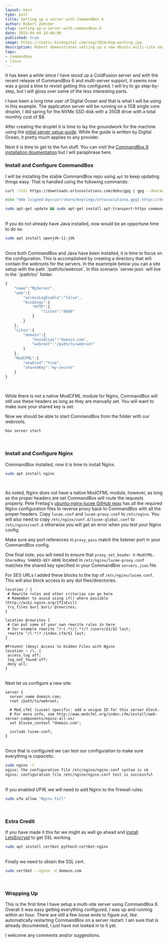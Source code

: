 ```yaml
---
layout: main
type: post
title: Setting up a server with CommandBox 6
author: Robert Zehnder
slug: setting-up-a-server-with-commandbox-6
date: 2024-04-04 18:00:00
published: true
image: https://static.kisdigital.com/ssg/2024/dog-working.jpg
description: Robert demonstrates setting up a new Ubuntu multi-site server with CommandBox 6
tags:
- commandbox
- linux
---
```

It has been a while since I have stood up a ColdFusion server and with the recent release of CommandBox 6 and multi-server support, it seems now was a good a time to revisit getting this configured. I will try to go step-by-step, but I will gloss over some of the less interesting parts.

I have been a long time user of Digital Ocean and that is what I will be using in this example. The application server will be running on a 1GB single core droplet, I did spring for the NVMe SSD disk with a 35GB drive with a total monthly cost of $8.

After creating the droplet it is time to lay the groundwork for the machine using the [initial server setup guide](https://www.digitalocean.com/community/tutorials/initial-server-setup-with-ubuntu). While the guide is written by Digital Ocean, it pretty much applies to any provider.

Next it is time to get to the fun stuff. You can visit the [CommandBox 6 installation doumentation](https://commandbox.ortusbooks.com/setup/installation) but I will paraphrase here.

### Install and Configure CommandBox

I will be installing the stable CommandBox repo using `apt` to keep updating things easy. That is handled using the following commands:

```bash
curl -fsSl https://downloads.ortussolutions.com/debs/gpg | gpg --dearmor | sudo tee /usr/share/keyrings/ortussolutions.gpg > /dev/null

echo "deb [signed-by=/usr/share/keyrings/ortussolutions.gpg] https://downloads.ortussolutions.com/debs/noarch /" | sudo tee /etc/apt/sources.list.d/commandbox.list

sudo apt-get update && sudo apt-get install apt-transport-https commandbox
```

<br>
If you do not already have Java installed, now would be an opportune time to do so.

```bash
sudo apt install openjdk-11-jdk
```

<br>
Once both CommandBox and Java have been installed, it is time to focus on the configuration. This is accomplished by creating a directory that will contain the webroots for the servers. In the exammple below you can a site setup with the path `/path/to/webroot`. In this scenario `server.json` will live in the `/path/to/` folder.

```js
{
    "name":"MyServer",
    "web":{
        "accessLogEnable":"false",
        "bindings":{
            "HTTP":{
                "listen":"8080"
            }
        }
    },
    "sites":{
        "domain":{
            "hostAlias":"domain.com",
            "webroot":"/path/to/webroot"
        }
    },
    "ModCFML":{
        "enabled":"true",
        "sharedKey":"my-secret"
    }
}
```

<br>

While there is not a native ModCFML module for Nginx, CommandBox will still use these headers as long as they are manually set. You will want to make sure your shared key is set.

Now we should be able to start CommandBox from the folder with our webroots.

```bash
box server start
```

<br>

### Install and Configure Nginx

CommandBox installed, now it is time to install Nginx.

```bash
sudo apt install nginx
```

<br>

As noted, Nginx does not have a native ModCFML module, however, as long as the proper headers are set CommandBox will route the requests properly. Pete Freitag's [ubuntu-nginx-lucee GitHub repo](https://github.com/foundeo/ubuntu-nginx-lucee/tree/master) has all the required Nginx configuration files to reverse proxy back to CommandBox with all the proper headers. Copy `lucee.conf` and `lucee-proxy.conf` to `/etc/nginx`. You will also need to copy `/etc/nginx/conf.d/lucee-global.conf` to `/etc/nginx/conf.d` otherwise you will get an error when you test your Nginx config.

Make sure any port references in `proxy_pass` match the listener port in your CommandBox config.

One final note, you will need to ensure that `proxy_set_header X-ModCFML-SharedKey SHARED-KEY-HERE` located in `/etc/nginx/lucee-proxy.conf` matches the shared key specified in your CommandBox `servers.json` file.

For SES URLs I added these blocks to the top of `/etc/nginx/lucee.conf`. This will also block access to any dot files/directories.

```nginx
location / {
 # Rewrite rules and other criterias can go here
 # Remember to avoid using if() where possible (http://wiki.nginx.org/IfIsEvil)
 try_files $uri $uri/ @rewrites;
}

location @rewrites {
 # Can put some of your own rewrite rules in here
 # for example rewrite ^/~(.*)/(.*)/? /users/$1/$2 last;
 rewrite ^/(.*)? /index.cfm/$1 last;
}

#Prevent (deny) Access to Hidden Files with Nginx
location ~ /\. {
 access_log off;
 log_not_found off;
 deny all;
}
```

<br>
Next let us configure a new site:

```nginx
server {
  server_name domain.com;
  root /path/to/webroot;

  # Mod_cfml (Lucee) specific: add a unique ID for this server block.
  # For more info, see http://www.modcfml.org/index.cfm/install/web-server-components/nginx-all-os/
  set $lucee_context "domain.com";

  include lucee.conf;
}
```

<br>
Once that is configured we can test our configuration to make sure everything is copacetic.

```bash
sudo nginx -t
nginx: the configuration file /etc/nginx/nginx.conf syntax is ok
nginx: configuration file /etc/nginx/nginx.conf test is successful
```

<br>
If you enabled UFW, we will need to add Nginx to the firewall rules:

```bash
sudo ufw allow "Nginx Full"
```

<br>

### Extra Credit

If you have made it this far we might as well go ahead and [install LetsEncrypt](https://www.digitalocean.com/community/tutorials/how-to-secure-nginx-with-let-s-encrypt-on-ubuntu-20-04) to get SSL working.

```bash
sudo apt install certbot python3-certbot-nginx
```

<br>
Finally we need to obtain the SSL cert.

```bash
sudo certbot --nginx -d domain.com
```

<br>

### Wrapping Up

This is the first time I have setup a multi-site server using CommandBox 6. Overall it was easy getting everything configured, I was up and running within an hour. There are still a few loose ends to figure out, like automatically restarting CommandBox on a server restart. I am sure that is already documented, I just have not looked in to it yet.

I welcome any comments and/or suggestions.